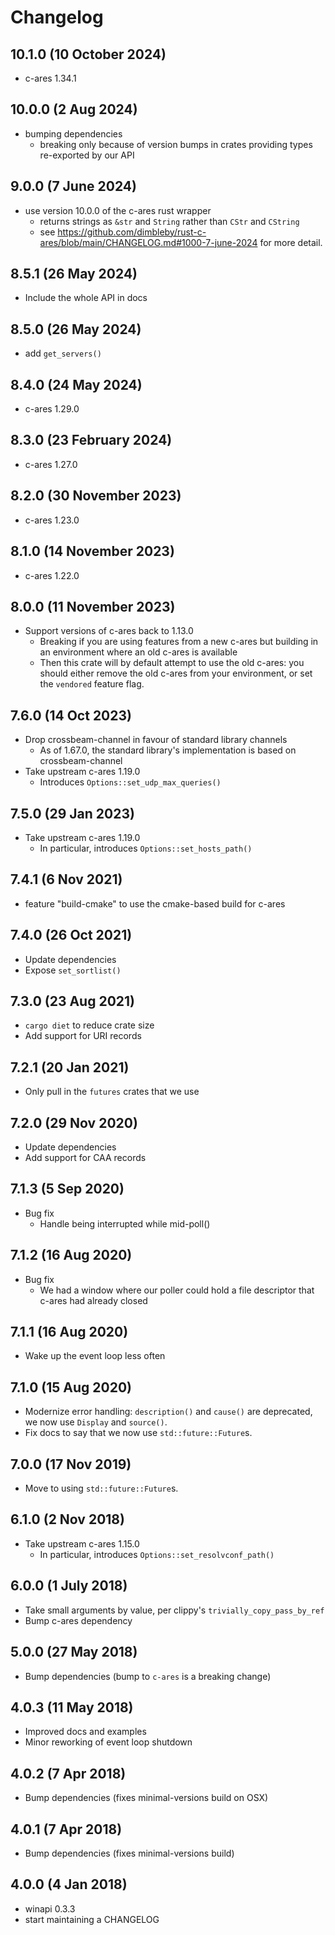 # Changelog

## 10.1.0 (10 October 2024)

- c-ares 1.34.1

## 10.0.0 (2 Aug 2024)

- bumping dependencies
  - breaking only because of version bumps in crates providing types re-exported
    by our API

## 9.0.0 (7 June 2024)

- use version 10.0.0 of the c-ares rust wrapper
  - returns strings as `&str` and `String` rather than `CStr` and `CString`
  - see
    <https://github.com/dimbleby/rust-c-ares/blob/main/CHANGELOG.md#1000-7-june-2024>
    for more detail.

## 8.5.1 (26 May 2024)

- Include the whole API in docs

## 8.5.0 (26 May 2024)

- add `get_servers()`

## 8.4.0 (24 May 2024)

- c-ares 1.29.0

## 8.3.0 (23 February 2024)

- c-ares 1.27.0

## 8.2.0 (30 November 2023)

- c-ares 1.23.0

## 8.1.0 (14 November 2023)

- c-ares 1.22.0

## 8.0.0 (11 November 2023)

- Support versions of c-ares back to 1.13.0
  - Breaking if you are using features from a new c-ares but building in an
    environment where an old c-ares is available
  - Then this crate will by default attempt to use the old c-ares: you should
    either remove the old c-ares from your environment, or set the `vendored`
    feature flag.

## 7.6.0 (14 Oct 2023)

- Drop crossbeam-channel in favour of standard library channels
  - As of 1.67.0, the standard library's implementation is based on
    crossbeam-channel
- Take upstream c-ares 1.19.0
  - Introduces `Options::set_udp_max_queries()`

## 7.5.0 (29 Jan 2023)

- Take upstream c-ares 1.19.0
  - In particular, introduces `Options::set_hosts_path()`

## 7.4.1 (6 Nov 2021)

- feature "build-cmake" to use the cmake-based build for c-ares

## 7.4.0 (26 Oct 2021)

- Update dependencies
- Expose `set_sortlist()`

## 7.3.0 (23 Aug 2021)

- `cargo diet` to reduce crate size
- Add support for URI records

## 7.2.1 (20 Jan 2021)

- Only pull in the `futures` crates that we use

## 7.2.0 (29 Nov 2020)

- Update dependencies
- Add support for CAA records

## 7.1.3 (5 Sep 2020)

- Bug fix
  - Handle being interrupted while mid-poll()

## 7.1.2 (16 Aug 2020)

- Bug fix
  - We had a window where our poller could hold a file descriptor that c-ares
    had already closed

## 7.1.1 (16 Aug 2020)

- Wake up the event loop less often

## 7.1.0 (15 Aug 2020)

- Modernize error handling: `description()` and `cause()` are deprecated, we now
  use `Display` and `source()`.
- Fix docs to say that we now use `std::future::Future`s.

## 7.0.0 (17 Nov 2019)

- Move to using `std::future::Future`s.

## 6.1.0 (2 Nov 2018)

- Take upstream c-ares 1.15.0
  - In particular, introduces `Options::set_resolvconf_path()`

## 6.0.0 (1 July 2018)

- Take small arguments by value, per clippy's `trivially_copy_pass_by_ref`
- Bump c-ares dependency

## 5.0.0 (27 May 2018)

- Bump dependencies (bump to `c-ares` is a breaking change)

## 4.0.3 (11 May 2018)

- Improved docs and examples
- Minor reworking of event loop shutdown

## 4.0.2 (7 Apr 2018)

- Bump dependencies (fixes minimal-versions build on OSX)

## 4.0.1 (7 Apr 2018)

- Bump dependencies (fixes minimal-versions build)

## 4.0.0 (4 Jan 2018)

- winapi 0.3.3
- start maintaining a CHANGELOG

